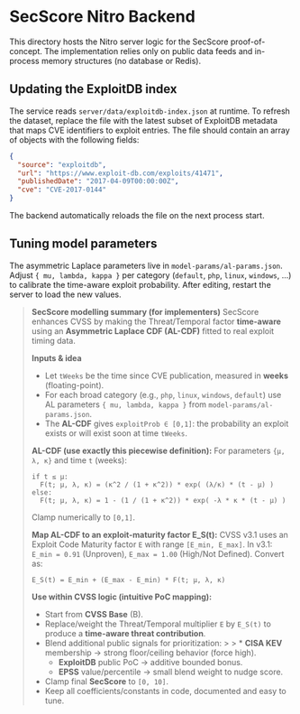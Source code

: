 # SecScore Nitro Backend

This directory hosts the Nitro server logic for the SecScore proof-of-concept. The implementation relies only on public data feeds and in-process memory structures (no database or Redis).

## Updating the ExploitDB index

The service reads `server/data/exploitdb-index.json` at runtime. To refresh the dataset, replace the file with the latest subset of ExploitDB metadata that maps CVE identifiers to exploit entries. The file should contain an array of objects with the following fields:

```json
{
  "source": "exploitdb",
  "url": "https://www.exploit-db.com/exploits/41471",
  "publishedDate": "2017-04-09T00:00:00Z",
  "cve": "CVE-2017-0144"
}
```

The backend automatically reloads the file on the next process start.

## Tuning model parameters

The asymmetric Laplace parameters live in `model-params/al-params.json`. Adjust `{ mu, lambda, kappa }` per category (`default`, `php`, `linux`, `windows`, ...) to calibrate the time-aware exploit probability. After editing, restart the server to load the new values.



> **SecScore modelling summary (for implementers)**
> SecScore enhances CVSS by making the Threat/Temporal factor **time-aware** using an **Asymmetric Laplace CDF (AL-CDF)** fitted to real exploit timing data.
>
> **Inputs & idea**
>
> * Let `tWeeks` be the time since CVE publication, measured in **weeks** (floating-point).
> * For each broad category (e.g., `php`, `linux`, `windows`, `default`) use AL parameters `{ mu, lambda, kappa }` from `model-params/al-params.json`.
> * The **AL-CDF** gives `exploitProb ∈ [0,1]`: the probability an exploit exists or will exist soon at time `tWeeks`.
>
> **AL-CDF (use exactly this piecewise definition):**
> For parameters `{μ, λ, κ}` and time `t` (weeks):
>
> ```
> if t ≤ μ:
>   F(t; μ, λ, κ) = (κ^2 / (1 + κ^2)) * exp( (λ/κ) * (t - μ) )
> else:
>   F(t; μ, λ, κ) = 1 - (1 / (1 + κ^2)) * exp( -λ * κ * (t - μ) )
> ```
>
> Clamp numerically to `[0,1]`.
>
> **Map AL-CDF to an exploit-maturity factor E_S(t):**
> CVSS v3.1 uses an Exploit Code Maturity factor `E` with range `[E_min, E_max]`.
> In v3.1: `E_min = 0.91` (Unproven), `E_max = 1.00` (High/Not Defined).
> Convert as:
>
> ```
> E_S(t) = E_min + (E_max - E_min) * F(t; μ, λ, κ)
> ```
>
> **Use within CVSS logic (intuitive PoC mapping):**
>
> * Start from **CVSS Base** (B).
> * Replace/weight the Threat/Temporal multiplier `E` by `E_S(t)` to produce a **time-aware threat contribution**.
> * Blend additional public signals for prioritization:
    >
    >   * **CISA KEV** membership → strong floor/ceiling behavior (force high).
>   * **ExploitDB** public PoC → additive bounded bonus.
>   * **EPSS** value/percentile → small blend weight to nudge score.
> * Clamp final **SecScore** to `[0, 10]`.
> * Keep all coefficients/constants in code, documented and easy to tune.
